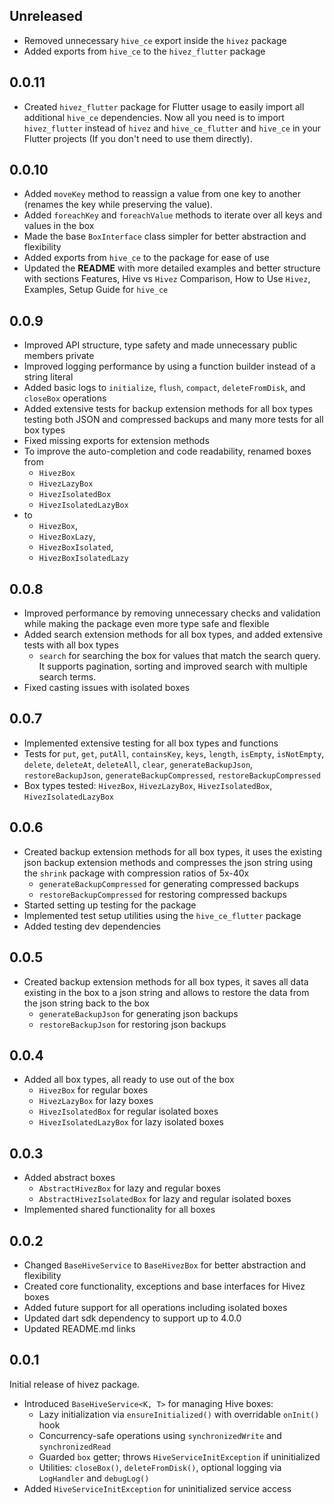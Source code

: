 ## Unreleased

- Removed unnecessary `hive_ce` export inside the `hivez` package
- Added exports from `hive_ce` to the `hivez_flutter` package

## 0.0.11

- Created `hivez_flutter` package for Flutter usage to easily import all additional `hive_ce` dependencies. Now all you need is to import `hivez_flutter` instead of `hivez` and `hive_ce_flutter` and `hive_ce` in your Flutter projects (If you don't need to use them directly).

## 0.0.10

- Added `moveKey` method to reassign a value from one key to another (renames the key while preserving the value).
- Added `foreachKey` and `foreachValue` methods to iterate over all keys and values in the box
- Made the base `BoxInterface` class simpler for better abstraction and flexibility
- Added exports from `hive_ce` to the package for ease of use
- Updated the **README** with more detailed examples and better structure with sections Features, Hive vs `Hivez` Comparison, How to Use `Hivez`, Examples, Setup Guide for `hive_ce`

## 0.0.9

- Improved API structure, type safety and made unnecessary public members private
- Improved logging performance by using a function builder instead of a string literal
- Added basic logs to `initialize`, `flush`, `compact`, `deleteFromDisk`, and `closeBox` operations
- Added extensive tests for backup extension methods for all box types testing both JSON and compressed backups and many more tests for all box types
- Fixed missing exports for extension methods
- To improve the auto-completion and code readability, renamed boxes from
  - `HivezBox`
  - `HivezLazyBox`
  - `HivezIsolatedBox`
  - `HivezIsolatedLazyBox`
- to
  - `HivezBox`,
  - `HivezBoxLazy`,
  - `HivezBoxIsolated`,
  - `HivezBoxIsolatedLazy`

## 0.0.8

- Improved performance by removing unnecessary checks and validation while making the package even more type safe and flexible
- Added search extension methods for all box types, and added extensive tests with all box types
  - `search` for searching the box for values that match the search query. It supports pagination, sorting and improved search with multiple search terms.
- Fixed casting issues with isolated boxes

## 0.0.7

- Implemented extensive testing for all box types and functions
- Tests for `put`, `get`, `putAll`, `containsKey`, `keys`, `length`, `isEmpty`, `isNotEmpty`, `delete`, `deleteAt`, `deleteAll`, `clear`, `generateBackupJson`, `restoreBackupJson`, `generateBackupCompressed`, `restoreBackupCompressed`
- Box types tested: `HivezBox`, `HivezLazyBox`, `HivezIsolatedBox`, `HivezIsolatedLazyBox`

## 0.0.6

- Created backup extension methods for all box types, it uses the existing json backup extension methods and compresses the json string using the `shrink` package with compression ratios of 5x-40x
  - `generateBackupCompressed` for generating compressed backups
  - `restoreBackupCompressed` for restoring compressed backups
- Started setting up testing for the package
- Implemented test setup utilities using the `hive_ce_flutter` package
- Added testing dev dependencies

## 0.0.5

- Created backup extension methods for all box types, it saves all data existing in the box to a json string and allows to restore the data from the json string back to the box
  - `generateBackupJson` for generating json backups
  - `restoreBackupJson` for restoring json backups

## 0.0.4

- Added all box types, all ready to use out of the box
  - `HivezBox` for regular boxes
  - `HivezLazyBox` for lazy boxes
  - `HivezIsolatedBox` for regular isolated boxes
  - `HivezIsolatedLazyBox` for lazy isolated boxes

## 0.0.3

- Added abstract boxes
  - `AbstractHivezBox` for lazy and regular boxes
  - `AbstractHivezIsolatedBox` for lazy and regular isolated boxes
- Implemented shared functionality for all boxes

## 0.0.2

- Changed `BaseHiveService` to `BaseHivezBox` for better abstraction and flexibility
- Created core functionality, exceptions and base interfaces for Hivez boxes
- Added future support for all operations including isolated boxes
- Updated dart sdk dependency to support up to 4.0.0
- Updated README.md links

## 0.0.1

Initial release of hivez package.

- Introduced `BaseHiveService<K, T>` for managing Hive boxes:
  - Lazy initialization via `ensureInitialized()` with overridable `onInit()` hook
  - Concurrency-safe operations using `synchronizedWrite` and `synchronizedRead`
  - Guarded `box` getter; throws `HiveServiceInitException` if uninitialized
  - Utilities: `closeBox()`, `deleteFromDisk()`, optional logging via `LogHandler` and `debugLog()`
- Added `HiveServiceInitException` for uninitialized service access
